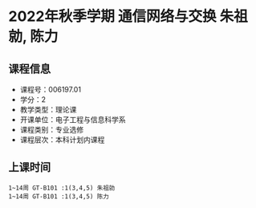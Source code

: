 # 2022年秋季学期 通信网络与交换 朱祖勍, 陈力






## 课程信息

- 课程号：006197.01
- 学分：2
- 教学类型：理论课
- 开课单位：电子工程与信息科学系
- 课程类别：专业选修
- 课程层次：本科计划内课程

## 上课时间

```
1~14周 GT-B101 :1(3,4,5) 朱祖勍
1~14周 GT-B101 :1(3,4,5) 陈力
```

